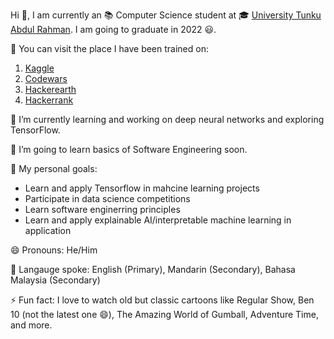 Hi 👋, I am currently an 📚 Computer Science student at 🎓 [University Tunku Abdul Rahman](https://www.utar.edu.my/). I am going to graduate in 2022 😃.
 
💪 You can visit the place I have been trained on:
1. [Kaggle](https://www.kaggle.com/polarbearyap)
2. [Codewars](https://www.codewars.com/users/polarbearyap)
3. [Hackerearth](https://www.hackerearth.com/@polarbearyap2)
4. [Hackerrank](https://www.hackerrank.com/polarbearyap2)

<!--📫 You can reach me at:-->

🌱 I’m currently learning and working on deep neural networks and exploring TensorFlow. 

🔭 I’m going to learn basics of Software Engineering soon.

🎯 My personal goals:
- Learn and apply Tensorflow in mahcine learning projects
- Participate in data science competitions
- Learn software enginerring principles
- Learn and apply explainable AI/interpretable machine learning in application

😄 Pronouns: He/Him

💬 Langauge spoke: English (Primary), Mandarin (Secondary), Bahasa Malaysia (Secondary)

⚡ Fun fact: I love to watch old but classic cartoons like Regular Show, Ben 10 (not the latest one 😄), The Amazing World of Gumball, Adventure Time, and more.
